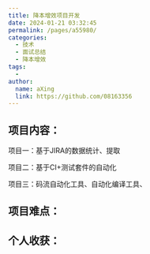 ```yaml
---
title: 降本增效项目开发
date: 2024-01-21 03:32:45
permalink: /pages/a55980/
categories:
  - 技术
  - 面试总结
  - 降本增效
tags:
  - 
author: 
  name: aXing
  link: https://github.com/08163356
---
```

## 项目内容：

项目一：基于JIRA的数据统计、提取

项目二：基于CI+测试套件的自动化

项目三：码流自动化工具、自动化编译工具、

## 项目难点：



## 个人收获：



